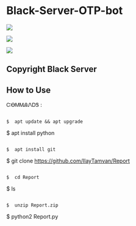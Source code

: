 # Black-Server-OTP-bot

<a href="https://youtube.com/@qn4kgaming"><img src="https://img.shields.io/badge/YouTube-FF0000?style=for-the-badge&logo=youtube&logoColor=white"></a>

<a href="https://instagram.com/angkerith16?igshid=ZDdkNTZiNTM="> <img src="https://img.shields.io/badge/Instagram-E4405F?style=for-the-badge&logo=instagram&logoColor=white"></a>

<a href="https://t.me/qn4kgamingyt" > <img src="https://img.shields.io/badge/Telegram-1DA1F2?style=for-the-badge&logo=Telegram&logoColor=white"> </a>

## Copyright Black Server 


## How to Use
ᏨᎾᎷᎷᎯᏁᎠᏕ : 

```

$  apt update && apt upgrade

```

$  apt install python

```

$  apt install git

```

$  git clone https://github.com/IlayTamvan/Report

```

$  cd Report

```

$  ls

```

$  unzip Report.zip

```

$  python2 Report.py

```
